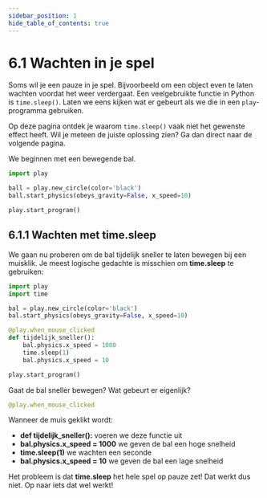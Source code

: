 ```yaml
---
sidebar_position: 1
hide_table_of_contents: true
---
```


# 6.1 Wachten in je spel
Soms wil je een pauze in je spel. Bijvoorbeeld om een object even te laten wachten voordat het weer verdergaat. Een veelgebruikte functie in Python is `time.sleep()`. Laten we eens kijken wat er gebeurt als we die in een `play`-programma gebruiken.

Op deze pagina ontdek je waarom `time.sleep()` vaak niet het gewenste effect heeft. Wil je meteen de juiste oplossing zien? Ga dan direct naar de volgende pagina.

We beginnen met een bewegende bal.

```python 
import play

ball = play.new_circle(color='black')
ball.start_physics(obeys_gravity=False, x_speed=10)

play.start_program()
```

## 6.1.1 Wachten met time.sleep
We gaan nu proberen om de bal tijdelijk sneller te laten bewegen bij een muisklik.
Je meest logische gedachte is misschien om **time.sleep** te gebruiken:

```python 
import play
import time

bal = play.new_circle(color='black')
bal.start_physics(obeys_gravity=False, x_speed=10)

@play.when_mouse_clicked
def tijdelijk_sneller():
    bal.physics.x_speed = 1000
    time.sleep(1)
    bal.physics.x_speed = 10

play.start_program()
```

Gaat de bal sneller bewegen? Wat gebeurt er eigenlijk?

```python
@play.when_mouse_clicked
```
Wanneer de muis geklikt wordt:
- **def tijdelijk_sneller():** voeren we deze functie uit
- **bal.physics.x_speed = 1000** we geven de bal een hoge snelheid
- **time.sleep(1)** we wachten een seconde
- **bal.physics.x_speed = 10** we geven de bal een lage snelheid

Het probleem is dat **time.sleep** het hele spel op pauze zet! Dat werkt dus niet. Op naar iets dat wel werkt!
